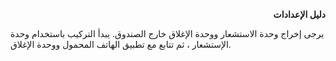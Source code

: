 <p style="text-align: right;"><strong>دليل الإعدادات</strong></p>
يرجى إخراج وحدة الاستشعار ووحدة الإغلاق خارج الصندوق. يبدأ التركيب باستخدام وحدة الإستشعار ، ثم تتابع مع تطبيق الهاتف المحمول ووحدة الإغلاق.
